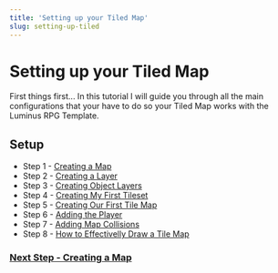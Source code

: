 ```yaml
---
title: 'Setting up your Tiled Map'
slug: setting-up-tiled
---
```


# <h1 class="center">Setting up your Tiled Map</h1>
    
First things first... In this tutorial I will guide you through all the main configurations that your have to do so your Tiled Map works with the Luminus RPG Template.

## Setup
* Step 1 - [Creating a Map](creating-a-map)
* Step 2 - [Creating a Layer](creating-tile-layers)
* Step 3 - [Creating Object Layers](creating-object-layers)
* Step 4 - [Creating My First Tileset](creating-my-first-tileset)
* Step 5 - [Creating Our First Tile Map](creating-our-first-tile-map)
* Step 6 - [Adding the Player](adding-the-player)
* Step 7 - [Adding Map Collisions](adding-map-collisions)
* Step 8 - [How to Effectivelly Draw a Tile Map](how-to-effectively-draw-a-tile-map)


### [Next Step - Creating a Map](creating-a-map)



